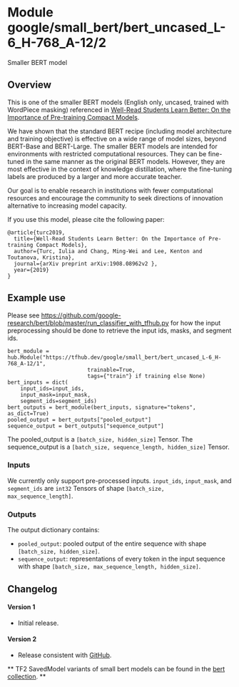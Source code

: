# Module google/small_bert/bert_uncased_L-6_H-768_A-12/2

Smaller BERT model

<!-- dataset: wikipedia-and-bookscorpus -->
<!-- asset-path: legacy -->
<!-- network-architecture: transformer -->
<!-- language: en -->
<!-- fine-tunable: true -->
<!-- format: hub -->
<!-- module-type: text-embedding -->
<!-- task: text-embedding -->

## Overview

This is one of the smaller BERT models (English only, uncased, trained with
WordPiece masking) referenced in [Well-Read Students Learn Better: On the
Importance of Pre-training Compact Models](https://arxiv.org/abs/1908.08962).

We have shown that the standard BERT recipe (including model architecture and
training objective) is effective on a wide range of model sizes, beyond
BERT-Base and BERT-Large. The smaller BERT models are intended for environments
with restricted computational resources. They can be fine-tuned in the same
manner as the original BERT models. However, they are most effective in the
context of knowledge distillation, where the fine-tuning labels are produced by
a larger and more accurate teacher.

Our goal is to enable research in institutions with fewer computational
resources and encourage the community to seek directions of innovation
alternative to increasing model capacity.

If you use this model, please cite the following paper:

```
@article{turc2019,
  title={Well-Read Students Learn Better: On the Importance of Pre-training Compact Models},
  author={Turc, Iulia and Chang, Ming-Wei and Lee, Kenton and Toutanova, Kristina},
  journal={arXiv preprint arXiv:1908.08962v2 },
  year={2019}
}
```

## Example use

Please see
https://github.com/google-research/bert/blob/master/run_classifier_with_tfhub.py
for how the input preprocessing should be done to retrieve the input ids, masks,
and segment ids.

```
bert_module = hub.Module("https://tfhub.dev/google/small_bert/bert_uncased_L-6_H-768_A-12/1",
                         trainable=True,
                         tags={"train"} if training else None)
bert_inputs = dict(
    input_ids=input_ids,
    input_mask=input_mask,
    segment_ids=segment_ids)
bert_outputs = bert_module(bert_inputs, signature="tokens", as_dict=True)
pooled_output = bert_outputs["pooled_output"]
sequence_output = bert_outputs["sequence_output"]
```

The pooled_output is a `[batch_size, hidden_size]` Tensor. The sequence_output
is a `[batch_size, sequence_length, hidden_size]` Tensor.

### Inputs

We currently only support pre-processed inputs. `input_ids`, `input_mask`, and
`segment_ids` are `int32` Tensors of shape `[batch_size, max_sequence_length]`.

### Outputs

The output dictionary contains:

*   `pooled_output`: pooled output of the entire sequence with shape
    `[batch_size, hidden_size]`.
*   `sequence_output`: representations of every token in the input sequence with
    shape `[batch_size, max_sequence_length, hidden_size]`.

## Changelog

#### Version 1

*   Initial release.

#### Version 2

*   Release consistent with [GitHub](https://github.com/google-research/bert).

** TF2 SavedModel variants of small bert models can be found in the
[bert collection](https://tfhub.dev/google/collections/bert/1). **
